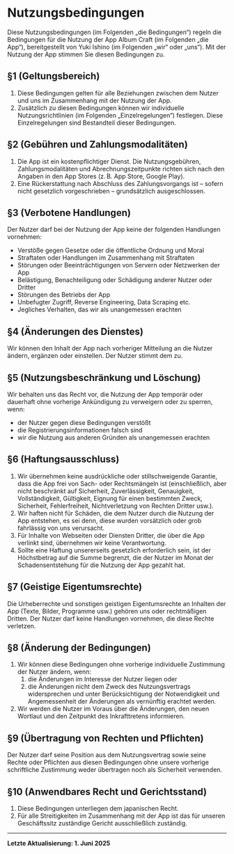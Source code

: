 # Nutzungsbedingungen

Diese Nutzungsbedingungen (im Folgenden „die Bedingungen“) regeln die Bedingungen für die Nutzung der App Album Craft (im Folgenden „die App“), bereitgestellt von Yuki Ishino (im Folgenden „wir“ oder „uns“). Mit der Nutzung der App stimmen Sie diesen Bedingungen zu.

## §1 (Geltungsbereich)

1. Diese Bedingungen gelten für alle Beziehungen zwischen dem Nutzer und uns im Zusammenhang mit der Nutzung der App.  
2. Zusätzlich zu diesen Bedingungen können wir individuelle Nutzungsrichtlinien (im Folgenden „Einzelregelungen“) festlegen. Diese Einzelregelungen sind Bestandteil dieser Bedingungen.

## §2 (Gebühren und Zahlungsmodalitäten)

1. Die App ist ein kostenpflichtiger Dienst. Die Nutzungsgebühren, Zahlungsmodalitäten und Abrechnungszeitpunkte richten sich nach den Angaben in den App Stores (z. B. App Store, Google Play).  
2. Eine Rückerstattung nach Abschluss des Zahlungsvorgangs ist – sofern nicht gesetzlich vorgeschrieben – grundsätzlich ausgeschlossen.

## §3 (Verbotene Handlungen)

Der Nutzer darf bei der Nutzung der App keine der folgenden Handlungen vornehmen:

- Verstöße gegen Gesetze oder die öffentliche Ordnung und Moral  
- Straftaten oder Handlungen im Zusammenhang mit Straftaten  
- Störungen oder Beeinträchtigungen von Servern oder Netzwerken der App  
- Belästigung, Benachteiligung oder Schädigung anderer Nutzer oder Dritter  
- Störungen des Betriebs der App  
- Unbefugter Zugriff, Reverse Engineering, Data Scraping etc.  
- Jegliches Verhalten, das wir als unangemessen erachten  

## §4 (Änderungen des Dienstes)

Wir können den Inhalt der App nach vorheriger Mitteilung an die Nutzer ändern, ergänzen oder einstellen. Der Nutzer stimmt dem zu.

## §5 (Nutzungsbeschränkung und Löschung)

Wir behalten uns das Recht vor, die Nutzung der App temporär oder dauerhaft ohne vorherige Ankündigung zu verweigern oder zu sperren, wenn:

- der Nutzer gegen diese Bedingungen verstößt  
- die Registrierungsinformationen falsch sind  
- wir die Nutzung aus anderen Gründen als unangemessen erachten  

## §6 (Haftungsausschluss)

1. Wir übernehmen keine ausdrückliche oder stillschweigende Garantie, dass die App frei von Sach- oder Rechtsmängeln ist (einschließlich, aber nicht beschränkt auf Sicherheit, Zuverlässigkeit, Genauigkeit, Vollständigkeit, Gültigkeit, Eignung für einen bestimmten Zweck, Sicherheit, Fehlerfreiheit, Nichtverletzung von Rechten Dritter usw.).  
2. Wir haften nicht für Schäden, die dem Nutzer durch die Nutzung der App entstehen, es sei denn, diese wurden vorsätzlich oder grob fahrlässig von uns verursacht.  
3. Für Inhalte von Webseiten oder Diensten Dritter, die über die App verlinkt sind, übernehmen wir keine Verantwortung.  
4. Sollte eine Haftung unsererseits gesetzlich erforderlich sein, ist der Höchstbetrag auf die Summe begrenzt, die der Nutzer im Monat der Schadensentstehung für die Nutzung der App gezahlt hat.

## §7 (Geistige Eigentumsrechte)

Die Urheberrechte und sonstigen geistigen Eigentumsrechte an Inhalten der App (Texte, Bilder, Programme usw.) gehören uns oder rechtmäßigen Dritten. Der Nutzer darf keine Handlungen vornehmen, die diese Rechte verletzen.

## §8 (Änderung der Bedingungen)

1. Wir können diese Bedingungen ohne vorherige individuelle Zustimmung der Nutzer ändern, wenn:  
   1. die Änderungen im Interesse der Nutzer liegen oder  
   2. die Änderungen nicht dem Zweck des Nutzungsvertrags widersprechen und unter Berücksichtigung der Notwendigkeit und Angemessenheit der Änderungen als vernünftig erachtet werden.  
2. Wir werden die Nutzer im Voraus über die Änderungen, den neuen Wortlaut und den Zeitpunkt des Inkrafttretens informieren.

## §9 (Übertragung von Rechten und Pflichten)

Der Nutzer darf seine Position aus dem Nutzungsvertrag sowie seine Rechte oder Pflichten aus diesen Bedingungen ohne unsere vorherige schriftliche Zustimmung weder übertragen noch als Sicherheit verwenden.

## §10 (Anwendbares Recht und Gerichtsstand)

1. Diese Bedingungen unterliegen dem japanischen Recht.  
2. Für alle Streitigkeiten im Zusammenhang mit der App ist das für unseren Geschäftssitz zuständige Gericht ausschließlich zuständig.

---

**Letzte Aktualisierung: 1. Juni 2025**
